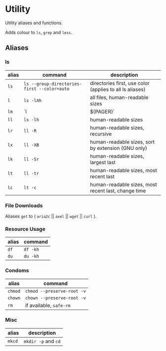 Utility
=======

Utility aliases and functions.

Adds colour to `ls`, `grep` and `less`.

Aliases
-------

### ls

| alias | command | description |
| ----- | ------- | ----------- |
| `ls` | `ls --group-directories-first --color=auto` | directories first, use color (applies to all ls aliases) |
| `l` | `ls -lAh` | all files, human-readable sizes |
| `lm` | `l | ${PAGER}` | all files, human-readable sizes, use pager |
| `ll` | `ls -lh` | human-readable sizes |
| `lr` | `ll -R` | human-readable sizes, recursive |
| `lx` | `ll -XB` | human-readable sizes, sort by extension (GNU only) |
| `lk` | `ll -Sr` | human-readable sizes, largest last |
| `lt` | `ll -tr` | human-readable sizes, most recent last |
| `lc` | `lt -c` | human-readable sizes, most recent last, change time |

### File Downloads

Aliases `get` to ( `aria2c` || `axel` || `wget` || `curl` ).

### Resource Usage

| alias | command |
| ----- | ------- |
| `df` | `df -kh` |
| `du` | `du -kh` |

### Condoms

| alias | command |
| ----- | ------- |
| `chmod` | `chmod --preserve-root -v` |
| `chown` | `chown --preserve-root -v` |
| `rm` | if available, `safe-rm` |

### Misc

| alias | description |
| ----- | ----------- |
| `mkcd` | `mkdir -p` and `cd` |
